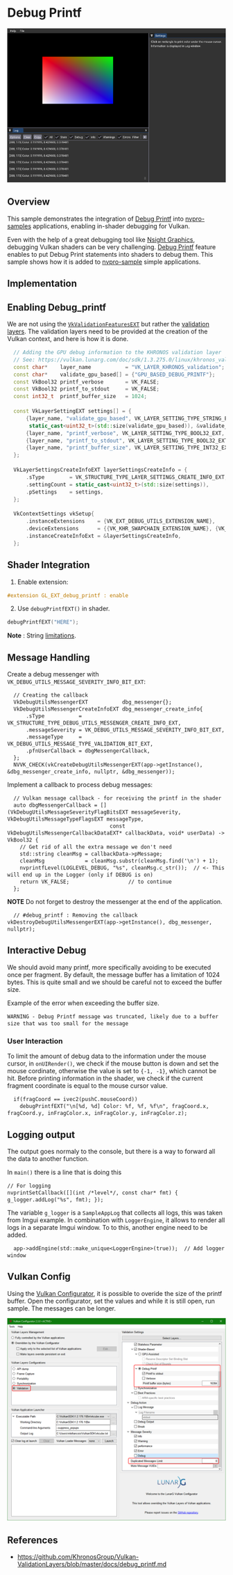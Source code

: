 # Debug Printf

![img](docs/printf.png)


## Overview

This sample demonstrates the integration of [Debug Printf](https://github.com/KhronosGroup/Vulkan-ValidationLayers/blob/master/docs/debug_printf.md) into [nvpro-samples](https://github.com/nvpro-samples) applications, enabling in-shader debugging for Vulkan.

Even with the help of a great debugging tool like [Nsight Graphics](https://developer.nvidia.com/nsight-graphics), debugging Vulkan shaders can be very challenging. [Debug Printf](https://github.com/KhronosGroup/Vulkan-ValidationLayers/blob/master/docs/debug_printf.md) feature enables  to put Debug Print statements into shaders to debug them. This sample shows how it is added to [nvpro-sample](https://github.com/nvpro-samples) simple applications.



## Implementation

## Enabling Debug_printf

We are not using the [`VkValidationFeaturesEXT`](https://www.khronos.org/registry/vulkan/specs/1.2-extensions/man/html/VkValidationFeaturesEXT.html) but rather the [validation layers](https://vulkan.lunarg.com/doc/sdk/1.3.275.0/linux/khronos_validation_layer.html). The validation layers need to be provided at the creation of the Vulkan context, and here is how it is done.

````cpp
  // Adding the GPU debug information to the KHRONOS validation layer
  // See: https://vulkan.lunarg.com/doc/sdk/1.3.275.0/linux/khronos_validation_layer.html
  const char*    layer_name           = "VK_LAYER_KHRONOS_validation";
  const char*    validate_gpu_based[] = {"GPU_BASED_DEBUG_PRINTF"};
  const VkBool32 printf_verbose       = VK_FALSE;
  const VkBool32 printf_to_stdout     = VK_FALSE;
  const int32_t  printf_buffer_size   = 1024;

  const VkLayerSettingEXT settings[] = {
      {layer_name, "validate_gpu_based", VK_LAYER_SETTING_TYPE_STRING_EXT,
       static_cast<uint32_t>(std::size(validate_gpu_based)), &validate_gpu_based},
      {layer_name, "printf_verbose", VK_LAYER_SETTING_TYPE_BOOL32_EXT, 1, &printf_verbose},
      {layer_name, "printf_to_stdout", VK_LAYER_SETTING_TYPE_BOOL32_EXT, 1, &printf_to_stdout},
      {layer_name, "printf_buffer_size", VK_LAYER_SETTING_TYPE_INT32_EXT, 1, &printf_buffer_size},
  };

  VkLayerSettingsCreateInfoEXT layerSettingsCreateInfo = {
      .sType        = VK_STRUCTURE_TYPE_LAYER_SETTINGS_CREATE_INFO_EXT,
      .settingCount = static_cast<uint32_t>(std::size(settings)),
      .pSettings    = settings,
  };

  VkContextSettings vkSetup{
      .instanceExtensions    = {VK_EXT_DEBUG_UTILS_EXTENSION_NAME},
      .deviceExtensions      = {{VK_KHR_SWAPCHAIN_EXTENSION_NAME}, {VK_KHR_PUSH_DESCRIPTOR_EXTENSION_NAME}},
      .instanceCreateInfoExt = &layerSettingsCreateInfo,
  };
````

## Shader Integration

1. Enable extension:

````glsl
#extension GL_EXT_debug_printf : enable 
````

2. Use `debugPrintfEXT()` in shader.

````cpp
debugPrintfEXT("HERE");
````

**Note** : String [limitations](https://github.com/KhronosGroup/Vulkan-ValidationLayers/blob/master/docs/debug_printf.md).

## Message Handling

Create a debug messenger with `VK_DEBUG_UTILS_MESSAGE_SEVERITY_INFO_BIT_EXT`:

```
  // Creating the callback
  VkDebugUtilsMessengerEXT           dbg_messenger{};
  VkDebugUtilsMessengerCreateInfoEXT dbg_messenger_create_info{
      .sType           = VK_STRUCTURE_TYPE_DEBUG_UTILS_MESSENGER_CREATE_INFO_EXT,
      .messageSeverity = VK_DEBUG_UTILS_MESSAGE_SEVERITY_INFO_BIT_EXT,
      .messageType     = VK_DEBUG_UTILS_MESSAGE_TYPE_VALIDATION_BIT_EXT,
      .pfnUserCallback = dbgMessengerCallback,
  };
  NVVK_CHECK(vkCreateDebugUtilsMessengerEXT(app->getInstance(), &dbg_messenger_create_info, nullptr, &dbg_messenger));
  ```

Implement a callback to process debug messages:


```
  // Vulkan message callback - for receiving the printf in the shader
  auto dbgMessengerCallback = [](VkDebugUtilsMessageSeverityFlagBitsEXT messageSeverity, VkDebugUtilsMessageTypeFlagsEXT messageType,
                                 const VkDebugUtilsMessengerCallbackDataEXT* callbackData, void* userData) -> VkBool32 {
    // Get rid of all the extra message we don't need
    std::string cleanMsg = callbackData->pMessage;
    cleanMsg             = cleanMsg.substr(cleanMsg.find('\n') + 1);
    nvprintfLevel(LOGLEVEL_DEBUG, "%s", cleanMsg.c_str());  // <- This will end up in the Logger (only if DEBUG is on)
    return VK_FALSE;                   // to continue
  };
  ``` 

  **NOTE** Do not forget to destroy the messenger at the end of the application.

  ```
    // #debug_printf : Removing the callback
  vkDestroyDebugUtilsMessengerEXT(app->getInstance(), dbg_messenger, nullptr);
  ```



## Interactive Debug

We should avoid many printf, more specifically avoiding to be executed once per fragment. By default, the message buffer has a limitation of 1024 bytes. This is quite small and we should be careful not to exceed the buffer size.

Example of the error when exceeding the buffer size.

````
WARNING - Debug Printf message was truncated, likely due to a buffer size that was too small for the message
````

### User Interaction

To limit the amount of debug data to the information under the mouse cursor, in `onUIRender()`, we check if the mouse button is down and set the mouse cordinate, otherwise the value is set to `{-1, -1}`, which cannot be hit. Before printing information in the shader, we check if the current fragment coordinate is equal to the mouse cursor value.

```
  if(fragCoord == ivec2(pushC.mouseCoord))
    debugPrintfEXT("\n[%d, %d] Color: %f, %f, %f\n", fragCoord.x, fragCoord.y, inFragColor.x, inFragColor.y, inFragColor.z);
```

## Logging output

The output goes normaly to the console, but there is a way to forward all the data to another function. 

In `main()` there is a line that is doing this

```
// For logging
nvprintSetCallback([](int /*level*/, const char* fmt) { g_logger.addLog("%s", fmt); });
```  

The variable `g_logger` is a `SampleAppLog` that collects all logs, this was taken from Imgui example. In combination with `LoggerEngine`, it allows to render all logs in a separate Imgui window. To to this, another engine need to be added.

```
  app->addEngine(std::make_unique<LoggerEngine>(true));  // Add logger window
```


## Vulkan Config

Using the [Vulkan Configurator](https://vulkan.lunarg.com/doc/view/1.2.135.0/windows/vkconfig.html), it is possible to overide the size of the printf buffer. Open the configurator, set the values and while it is still open, run sample. The messages can be longer.

![](docs/vkconfig.png)

## References

* <https://github.com/KhronosGroup/Vulkan-ValidationLayers/blob/master/docs/debug_printf.md>
